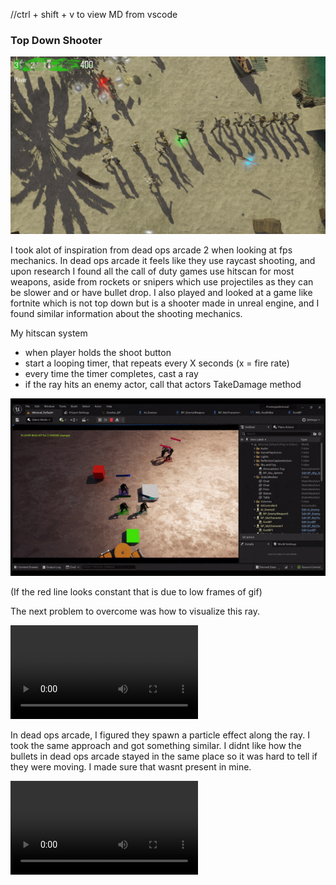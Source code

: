 //ctrl + shift + v to view MD from vscode

### Top Down Shooter

![Alt text](jB1dTwR.png)


I took alot of inspiration from dead ops arcade 2 when looking at fps mechanics. 
In dead ops arcade it feels like they use raycast shooting, and upon research I found all the call of duty games use hitscan for most weapons, aside from rockets or snipers which use projectiles as they can be slower and or have bullet drop.
I also played and looked at a game like fortnite which is not top down but is a shooter made in unreal engine, and I found similar information about the shooting mechanics. 

My hitscan system
* when player holds the shoot button
* start a looping timer, that repeats every X seconds (x = fire rate)
* every time the timer completes, cast a ray
* if the ray hits an enemy actor, call that actors TakeDamage method

![Alt text](ezgif.com-optimize.gif)

(If the red line looks constant that is due to low frames of gif)

The next problem to overcome was how to visualize this ray.

<video src="New%20Project.mp4" controls title="Title"></video>

In dead ops arcade, I figured they spawn a particle effect along the ray. I took the same approach and got something similar. I didnt like how the bullets in dead ops arcade stayed in the same place so it was hard to tell if they were moving. I made sure that wasnt present in mine. 

<video src="Untitled%20video%20-%20Made%20with%20Clipchamp%20(3).mp4" controls title="Title"></video>